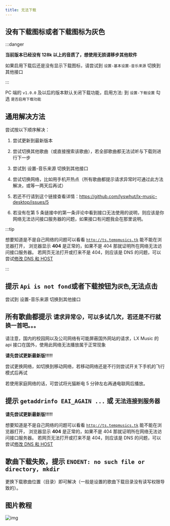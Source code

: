 ```yaml
---
title: 无法下载
---
```


## 没有下载图标或者下载图标为灰色

:::danger

**当前版本已经没有 128k 以上的音质了，想使用无损请移步其他软件**

如果启用下载后还是没有显示下载图标，请尝试到 `设置-基本设置-音乐来源` 切换到其他接口

:::

PC 端的 `v1.0.0` 及以后的版本默认关闭下载功能，启用方法: 到 `设置-下载设置` 勾选 `是否启用下载功能`

## 通用解决方法

尝试按以下顺序解决：

1. 尝试更新到最新版本

2. 尝试切换其他歌曲（或直接搜索该歌曲），若全部歌曲都无法试听与下载则进行下一步

3. 尝试到 设置-音乐来源 切换到其他接口

4. 尝试切换网络，比如用手机开热点（所有歌曲都提示请求异常时可通过此方法解决，或等一两天后再试）

5. 若还不行请到这个链接查看详情：<https://github.com/lyswhut/lx-music-desktop/issues/5>

6. 若没有在第 5 条链接中的第一条评论中看到接口无法使用的说明，则应该是你网络无法访问接口服务器的问题，如果接口有问题我会在那里说明。

:::tip

想要知道是不是自己网络的问题可以看看 [`http://ts.tempmusics.tk`](http://ts.tempmusics.tk) 能不能在浏览器打开，
浏览器显示 **404** 是正常的，如果不是 404 那就证明所在网络无法访问接口服务器。
若网页无法打开或打来不是 404，则应该是 DNS 的问题，可以尝试[修改 DNS 和 HOST](../common/revise-dns-host.md)

:::

## 提示 `Api is not fond`或者下载按钮为`灰色`,无法点击

尝试到 设置-音乐来源 切换到其他接口

## 所有歌曲都提示 `请求异常😮，可以多试几次，若还是不行就换一首吧。。。`

请注意，国内的校园网以及公司网络有可能屏蔽国外网站的请求，LX Music 的 api 接口在国外，使用此网络无法播放属于正常现象

**请先尝试更新最新版!!!!!**

尝试更换网络，如切换到移动网络，若移动网络还是不行则尝试开关下手机的飞行模式后再试

若使用家庭网络的话，可尝试将光猫断电 5 分钟左右再通电联网后播放。

## 提示 `getaddrinfo EAI_AGAIN ...` 或 `无法连接到服务器`

**请先尝试更新最新版!!!!!**

想要知道是不是自己网络的问题可以看看 [`http://ts.tempmusics.tk`](http://ts.tempmusics.tk) 能不能在浏览器打开，
浏览器显示 **404** 是正常的，如果不是 404 那就证明所在网络无法访问接口服务器。
若网页无法打开或打来不是 404，则应该是 DNS 的问题，可以尝试[修改 DNS 和 HOST](../common/revise-dns-host.md)

## 歌曲下载失败，提示 `ENOENT: no such file or directory, mkdir`

更换下载歌曲位置（目录）即可解决（一般是设置的歌曲下载目录没有读写权限导致的）。

## 图片教程

![img](https://i.mji.rip/2023/07/18/56934812c2f27ce62547d161a0a42377.jpeg)
